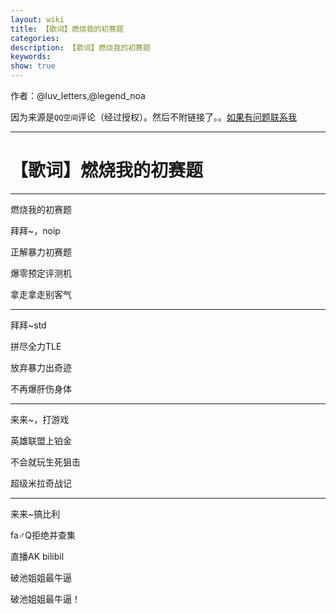 ```yaml
---
layout: wiki
title: 【歌词】燃烧我的初赛题
categories: 
description: 【歌词】燃烧我的初赛题
keywords: 
show: true
---
```


作者：@luv_letters,@legend_noa 

因为来源是`QQ空间`评论（经过授权）。然后不附链接了。。[如果有问题联系我](/about/)

---

# 【歌词】燃烧我的初赛题

---

燃烧我的初赛题

拜拜~，noip

正解暴力初赛题

爆零预定评测机

拿走拿走别客气

---

拜拜~std

拼尽全力TLE

放弃暴力出奇迹

不再爆肝伤身体

---

来来~，打游戏

英雄联盟上铂金

不会就玩生死狙击

超级米拉奇战记

---

来来~搞比利

fa♂Q拒绝并查集

直播AK bilibil

破池姐姐最牛逼

破池姐姐最牛逼！

<!-- 破池姐姐最牛逼

破池姐姐最牛逼！

~~FaQ~~

~~Why are you always faQing me?~~
 -->

